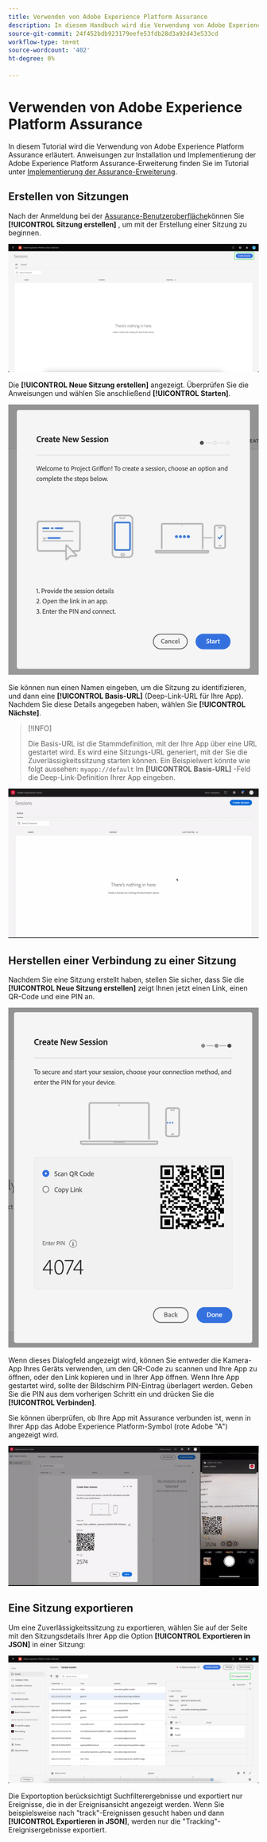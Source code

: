 ```yaml
---
title: Verwenden von Adobe Experience Platform Assurance
description: In diesem Handbuch wird die Verwendung von Adobe Experience Platform Assurance nach der Installation und Implementierung erläutert.
source-git-commit: 24f452bdb923179eefe53fdb28d3a92d43e533cd
workflow-type: tm+mt
source-wordcount: '402'
ht-degree: 0%

---
```



# Verwenden von Adobe Experience Platform Assurance

In diesem Tutorial wird die Verwendung von Adobe Experience Platform Assurance erläutert. Anweisungen zur Installation und Implementierung der Adobe Experience Platform Assurance-Erweiterung finden Sie im Tutorial unter [Implementierung der Assurance-Erweiterung](./implement-assurance.md).

## Erstellen von Sitzungen

Nach der Anmeldung bei der [Assurance-Benutzeroberfläche](https://experience.adobe.com/assurance)können Sie **[!UICONTROL Sitzung erstellen]** , um mit der Erstellung einer Sitzung zu beginnen.

![Die Schaltfläche Sitzung erstellen ist hervorgehoben und zeigt an, wo Sie eine Sitzung erstellen können.](./images/using-assurance/create-session.png)

Die **[!UICONTROL Neue Sitzung erstellen]** angezeigt. Überprüfen Sie die Anweisungen und wählen Sie anschließend **[!UICONTROL Starten]**.

![Das Dialogfeld Neue Sitzung erstellen wird mit Anweisungen zur Verwendung von Assurance angezeigt.](./images/using-assurance/create-new-session.png)

Sie können nun einen Namen eingeben, um die Sitzung zu identifizieren, und dann eine **[!UICONTROL Basis-URL]** (Deep-Link-URL für Ihre App). Nachdem Sie diese Details angegeben haben, wählen Sie **[!UICONTROL Nächste]**.

>[!INFO]
>
>Die Basis-URL ist die Stammdefinition, mit der Ihre App über eine URL gestartet wird. Es wird eine Sitzungs-URL generiert, mit der Sie die Zuverlässigkeitssitzung starten können. Ein Beispielwert könnte wie folgt aussehen: `myapp://default` Im **[!UICONTROL Basis-URL]** -Feld die Deep-Link-Definition Ihrer App eingeben.

![Der vollständige Workflow zum Erstellen einer neuen Sitzung wird angezeigt.](./images/using-assurance/create-session.gif)

## Herstellen einer Verbindung zu einer Sitzung

Nachdem Sie eine Sitzung erstellt haben, stellen Sie sicher, dass Sie die **[!UICONTROL Neue Sitzung erstellen]** zeigt Ihnen jetzt einen Link, einen QR-Code und eine PIN an.

![Ein Dialogfeld mit den Optionen für die Verbindung mit Ihrer Zuverlässigkeitssitzung wird angezeigt.](./images/using-assurance/create-new-session-pin.png)

Wenn dieses Dialogfeld angezeigt wird, können Sie entweder die Kamera-App Ihres Geräts verwenden, um den QR-Code zu scannen und Ihre App zu öffnen, oder den Link kopieren und in Ihrer App öffnen. Wenn Ihre App gestartet wird, sollte der Bildschirm PIN-Eintrag überlagert werden. Geben Sie die PIN aus dem vorherigen Schritt ein und drücken Sie die **[!UICONTROL Verbinden]**.

Sie können überprüfen, ob Ihre App mit Assurance verbunden ist, wenn in Ihrer App das Adobe Experience Platform-Symbol (rote Adobe &quot;A&quot;) angezeigt wird.

![Der vollständige Workflow zum Verbinden Ihrer Anwendung mit einer Zuverlässigkeitssitzung wird angezeigt.](./images/using-assurance/connect-session.gif)

## Eine Sitzung exportieren

Um eine Zuverlässigkeitssitzung zu exportieren, wählen Sie auf der Seite mit den Sitzungsdetails Ihrer App die Option **[!UICONTROL Exportieren in JSON]** in einer Sitzung:

![Exportieren einer Sitzung](./images/using-assurance/export-session.png)

Die Exportoption berücksichtigt Suchfilterergebnisse und exportiert nur Ereignisse, die in der Ereignisansicht angezeigt werden. Wenn Sie beispielsweise nach &quot;track&quot;-Ereignissen gesucht haben und dann **[!UICONTROL Exportieren in JSON]**, werden nur die &quot;Tracking&quot;-Ereignisergebnisse exportiert.
